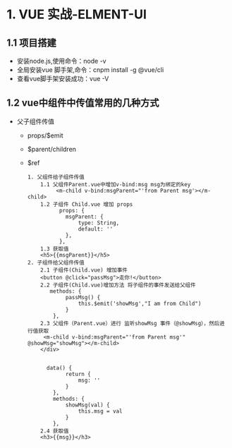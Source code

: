 # 1. VUE 实战-ELMENT-UI 

## 1.1 项目搭建

- 安装node.js,使用命令：node -v 
- 全局安装vue 脚手架,命令：cnpm install -g  @vue/cli 
- 查看vue脚手架安装成功：vue -V

## 1.2 vue中组件中传值常用的几种方式

- 父子组件传值

  - props/$emit

  - $parent/children

  - $ref

    ```
    1. 父组件给子组件传值
    	1.1 父组件Parent.vue中增加v-bind:msg msg为绑定的key
    		 <m-child v-bind:msgParent="'from Parent msg'></m-child> 
    	1.2 子组件 Child.vue 增加 props
    		  props: {
                msgParent: {
                    type: String,
                    default: ''
                },
           	  },
        1.3 获取值
        <h5>{{msgParent}}</h5>
    2. 子组件给父组件传值
    	2.1 子组件(Child.vue) 增加事件
    	<button @click="passMsg">走你!</button>
    	2.2 子组件(Child.vue)增加方法 将子组件的事件发送给父组件
    	   methods: {
                passMsg() {
                    this.$emit('showMsg',"I am from Child")
                }
            },
        2.3 父组件（Parent.vue）进行 监听showMsg 事件（@showMsg），然后进行值获取
         <m-child v-bind:msgParent="'from Parent msg'" @showMsg="showMsg"></m-child>
        </div>
        
        
          data() {
                return {
                    msg: ''
                }
            },
         	methods: {
                showMsg(val) {
                    this.msg = val
                }
            },
        2.4 获取值
        <h3>{{msg}}</h3>
    
    ```

    

